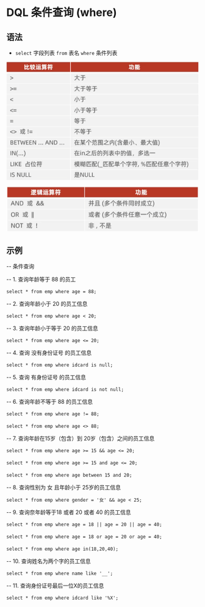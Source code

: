 # DQL 条件查询 (where)

## 语法

- `select` 字段列表 `from` 表名 `where` 条件列表

![比较运算符](/images/比较运算符.png)

![逻辑运算符](/images/逻辑运算符.png)


## 示例

-- 条件查询

-- 1. 查询年龄等于 88 的员工

    select * from emp where age = 88;

-- 2. 查询年龄小于 20 的员工信息

    select * from emp where age < 20;

-- 3. 查询年龄小于等于 20 的员工信息

    select * from emp where age <= 20;

-- 4. 查询 没有身份证号 的员工信息

    select * from emp where idcard is null;

-- 5. 查询 有身份证号 的员工信息

    select * from emp where idcard is not null;

-- 6. 查询年龄不等于 88 的员工信息

    select * from emp where age != 88;

    select * from emp where age <> 88;

-- 7. 查询年龄在15岁（包含）到 20岁（包含）之间的员工信息

    select * from emp where age >= 15 && age <= 20;

    select * from emp where age >= 15 and age <= 20;

    select * from emp where age between 15 and 20;


-- 8. 查询性别为 女 且年龄小于 25岁的员工信息

    select * from emp where gender = '女' && age < 25;

-- 9. 查询奈年龄等于18 或者 20 或者 40 的员工信息

    select * from emp where age = 18 || age = 20 || age = 40;

    select * from emp where age = 18 or age = 20 or age = 40;

    select * from emp where age in(18,20,40);


-- 10. 查询姓名为两个字的员工信息

    select * from emp where name like '__';

-- 11. 查询身份证号最后一位X的员工信息

    select * from emp where idcard like '%X';
